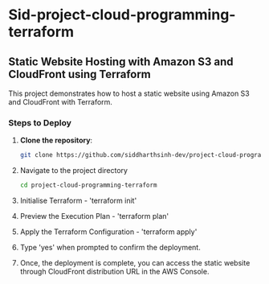 # Sid-project-cloud-programming-terraform

## Static Website Hosting with Amazon S3 and CloudFront using Terraform

This project demonstrates how to host a static website using Amazon S3 and CloudFront with Terraform.

### Steps to Deploy

1. **Clone the repository**:
   ```bash
   git clone https://github.com/siddharthsinh-dev/project-cloud-programming-terraform.git

2. Navigate to the project directory
   ```bash
   cd project-cloud-programming-terraform

3. Initialise Terraform - 'terraform init'

4. Preview the Execution Plan - 'terraform plan'

5. Apply the Terraform Configuration - 'terraform apply'

6. Type 'yes' when prompted to confirm the deployment.

7. Once, the deployment is complete, you can access the static website through CloudFront distribution URL in the AWS Console. 



